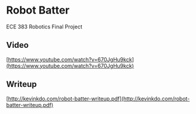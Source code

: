 # Robot Batter
ECE 383 Robotics Final Project

## Video
[https://www.youtube.com/watch?v=670JgHu9kck](https://www.youtube.com/watch?v=670JgHu9kck)

## Writeup
[http://kevinkdo.com/robot-batter-writeup.pdf](http://kevinkdo.com/robot-batter-writeup.pdf)
